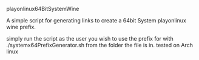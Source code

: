 playonlinux64BitSystemWine

A simple script for generating links to create a 64bit System playonlinux wine prefix.

simply run the script as the user you wish to use the prefix for with ./systemx64PrefixGenerator.sh from the folder the file is in.
tested on Arch linux
